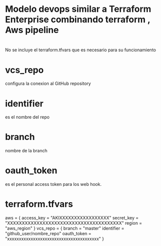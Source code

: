# Modelo devops similar a Terraform Enterprise combinando terraform , Aws pipeline 
#
No se incluye el terraform.tfvars que es necesario para su funcionamiento

# vcs_repo   
configura la conexion al GitHub repository
# identifier 
es el nombre del repo 
# branch
nombre de la branch
# oauth_token 
es el personal access token para los web hook.

# terraform.tfvars

aws = {
  access_key = "AKIXXXXXXXXXXXXXXXXX"
  secret_key = "XXXXXXXXXXXXXXXXXXXXXXXXXXXXXXXXXXXXXXX"
  region     = "aws_region"
}
vcs_repo = {
  branch      = "master"
  identifier  = "github_user/nombre_repo"
  oauth_token = "xxxxxxxxxxxxxxxxxxxxxxxxxxxxxxxxxxxxxxx"
}

